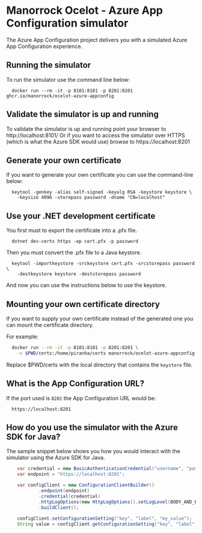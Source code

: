 # Manorrock Ocelot - Azure App Configuration simulator

The Azure App Configuration project delivers you with a simulated Azure App
Configuration experience.

## Running the simulator

To run the simulator use the command line below:

```
  docker run --rm -it -p 8101:8101 -p 8201:8201 ghcr.io/manorrock/ocelot-azure-appconfig
```

## Validate the simulator is up and running

To validate the simulator is up and running point your browser to 
http://localhost:8101/ Or if you want to access the simulator over HTTPS (which
is what the Azure SDK would use) browse to https://localhost:8201

## Generate your own certificate

If you want to generate your own certificate you can use the command-line below:

```
  keytool -genkey -alias self-signed -keyalg RSA -keystore keystore \
    -keysize 4096 -storepass password -dname "CN=localhost"
```

## Use your .NET development certificate

You first must to export the certificate into a .pfx file.

```
  dotnet dev-certs https -ep cert.pfx -p password
```

Then you must convert the .pfx file to a Java keystore.

```
  keytool -importkeystore -srckeystore cert.pfx -srcstorepass password \
    -destkeystore keystore -deststorepass password
```

And now you can use the instructions below to use the keystore.

## Mounting your own certificate directory

If you want to supply your own certificate instead of the generated one you
can mount the certificate directory.

For example:

```bash
  docker run --rm -it -p 8101:8101 -p 8201:8201 \
    -v $PWD/certs:/home/piranha/certs manorrock/ocelot-azure-appconfig
```

Replace $PWD/certs with the local directory that contains the `keystore` file.

## What is the App Configuration URL?

If the port used is `8201` the App Configuration URL would be:

```text
  https://localhost:8201
```

## How do you use the simulator with the Azure SDK for Java?

The sample snippet below shows you how you would interact with the simulator
using the Azure SDK for Java.

```java
    var credential = new BasicAuthenticationCredential("username", "password");
    var endpoint = "https://localhost:8201";

    var configClient = new ConfigurationClientBuilder()
            .endpoint(endpoint)
            .credential(credential)
            .httpLogOptions(new HttpLogOptions().setLogLevel(BODY_AND_HEADERS))
            .buildClient();
        
    configClient.setConfigurationSetting("key", "label", "my_value");
    String value = configClient.getConfigurationSetting("key", "label").getValue());
```
